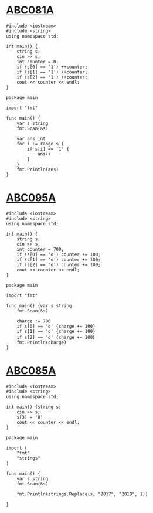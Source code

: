 # [ABC081A](https://atcoder.jp/contests/abc081/tasks/abc081_a)
```
#include <iostream>
#include <string>
using namespace std;

int main() {
    string s;
    cin >> s;
    int counter = 0;
    if (s[0] == '1') ++counter;
    if (s[1] == '1') ++counter;
    if (s[2] == '1') ++counter;
    cout << counter << endl;
}
```

```
package main

import "fmt"

func main() {
	var s string
	fmt.Scan(&s)
 
	var ans int
	for i := range s {
		if s[i] == '1' {
			ans++
		}
	}
	fmt.Println(ans)
}
```
# [ABC095A](https://atcoder.jp/contests/abc095/tasks/abc095_a)
```
#include <iostream>
#include <string>
using namespace std;
 
int main() {
    string s;
    cin >> s;
    int counter = 700;
    if (s[0] == 'o') counter += 100;
    if (s[1] == 'o') counter += 100;
    if (s[2] == 'o') counter += 100;
    cout << counter << endl;
}
```
```
package main

import "fmt"

func main() {var s string
	fmt.Scan(&s)
 
	charge := 700
	if s[0] == 'o' {charge += 100}
    if s[1] == 'o' {charge += 100}
    if s[2] == 'o' {charge += 100｝
	fmt.Println(charge)
}
```

# [ABC085A](https://atcoder.jp/contests/abc085/tasks/abc085_a)
```
#include <iostream>
#include <string>
using namespace std;
 
int main() {string s;
    cin >> s;
    s[3] = '8'
    cout << counter << endl;
}
```
```
package main
 
import (
	"fmt"
	"strings"
)
 
func main() {
	var s string
	fmt.Scan(&s)
 
	fmt.Println(strings.Replace(s, "2017", "2018", 1))
 
}
```

